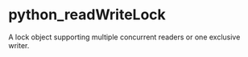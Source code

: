 # python_readWriteLock
A lock object supporting multiple concurrent readers or one exclusive writer.
